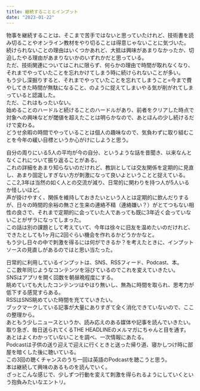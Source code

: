 ```yaml
---
title: 継続することとインプット
date: "2023-01-22"
---
```


物事を継続することは、そこまで苦手ではないと思っていたけれど、技術書を読み切ることやオンライン教材をやり切ることは得意じゃないことに気づいた。</br>
続けられないことの理由はいくつかあれど、大抵は興味があまりなかったか、切迫したやる理由があまりないかのいずれかだと思っている。</br>
ただ、技術関連についてはこれに限らず、何らかの理由で時間が取れなくなり、それまでやっていたことを忘れかけてしまう時に続けられないことが多い。</br>
もう少し深掘りすると、それまでやっていたことを忘れてしまうこと=今まで費やしてきた時間が無駄になること、のように捉えてしまいやる気が削がれてしまっていると認識した。</br>
ただ、これはもったいない。</br>
始めることのハードルと続けることのハードルがあり、前者をクリアした時点で対象への興味などが閾値を超えたことは明らかなので、あとほんの少し続けるだけで変わる。</br>
どうせ余暇の時間でやっていることは個人の趣味なので、気負わずに取り組むことを今年の緩い目標というか心がけにしようと思う。</br>

自分の周りにいる5人の平均が今の自分、というような話を昔聞き、以来なんとなくこれについて振り返ることがある。</br>
これの詳細をあまり知らないのだけれど、教訓としては交友関係を定期的に見直し、あまり固定しすぎない方が刺激になって良いよということと捉えている。</br>
ここ2,3年は当然の如く人との交流が減り、日常的に関わりを持つ人が5人いるか怪しいほど。</br>
声が掛けやすく、関係を維持しておきたいという人とは定期的に飲んだりするが、日々の時間的余裕の無さと生来の連絡不精（連絡嫌い？）がとてつもない相性の良さで、それまで定期的に会っていた人であっても既に3年近く会っていないことがザラになってしまった。</br>
この話は別の課題として考えていて、今年は徐々に旧友を温めたいのだけれど、できたとしても1ヶ月に2回ぐらい機会を作れるかどうかかなと。</br>
もう少し日々の中で刺激を得るには何ができるか？を考えたときに、インプットソースの見直しがあるのではと思い当たった。</br>

日常的に利用しているインプットは、SNS、RSSフィード、Podcast、本。</br>
ここ数年同じようなコンテンツを浴びているのでこれを変えていきたい。</br>
SNSはアプリを開く回数を朝昼晩程度にする。</br>
眺めていても大したコンテンツはやはり無いし、無為に時間を取られ、思考力が低下する感覚すらある。</br>
RSSはSNS眺めていた時間を充てていきたい。</br>
ブックマークしている記事が大量にありすぎて全く消化できていないので、ここの整理から。</br>
あともう少しニュースというか、読み応えのある媒体や記事を読んでいきたい。</br>
取り急ぎ、毎日送られてくるTHE HEADLINEのメルマガにちゃんと目を通す。</br>
あとはよくわかっていないことを調べ、一次情報にあたる。</br>
Podcastは子供の送り迎えで迎えに行くときと送った帰り道、寝かしつけ時に部屋を暗くした後に聴いている。</br>
この3回の聴くチャンスのうち一回は英語のPodcastを聴こうと思う。</br>
本は継続して興味のあるものを読んでいく。</br>
ざっとこんな感じで、少しずつ行動を変えて刺激を得られるようにしていくという抱負みたいなエントリ。
